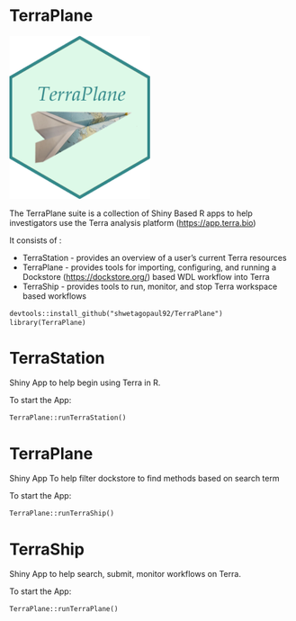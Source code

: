 # TerraPlane

<img src="inst/shinyApps/www/terraplane.png" width="250">

The TerraPlane suite is a collection of Shiny Based R apps to help investigators use the Terra analysis platform (https://app.terra.bio)

It consists of :
- TerraStation - provides an overview of a user’s current Terra resources
- TerraPlane - provides tools for importing, configuring, and running a Dockstore (https://dockstore.org/) based WDL workflow into Terra
- TerraShip - provides tools to run, monitor, and stop Terra workspace based workflows

```{r code}
devtools::install_github("shwetagopaul92/TerraPlane")
library(TerraPlane)
```

# TerraStation

Shiny App to help begin using Terra in R.

To start the App:

```{r code}
TerraPlane::runTerraStation()
```


# TerraPlane

Shiny App To help filter dockstore to find methods based on search term

To start the App:

```{r code}
TerraPlane::runTerraShip()
```

# TerraShip

Shiny App to help search, submit, monitor workflows on Terra.

To start the App:

```{r code}
TerraPlane::runTerraPlane()
